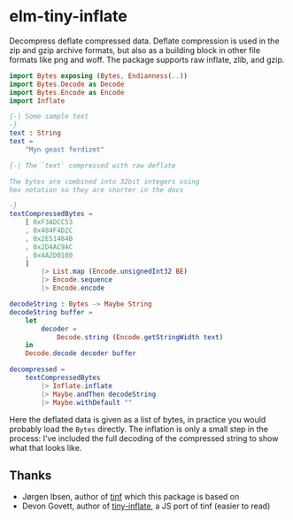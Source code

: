 # elm-tiny-inflate 

Decompress deflate compressed data. Deflate compression is used in the zip and gzip archive formats, but also as a building block in other file formats like png and woff. The package supports raw inflate, zlib, and gzip.

```elm
import Bytes exposing (Bytes, Endianness(..))
import Bytes.Decode as Decode
import Bytes.Encode as Encode
import Inflate

{-| Some sample text
-}
text : String
text =
    "Myn geast ferdizet"

{-| The `text` compressed with raw deflate

The bytes are combined into 32bit integers using
hex notation so they are shorter in the docs

-}
textCompressedBytes =
    [ 0xF3ADCC53
    , 0x484F4D2C
    , 0x2E51484B
    , 0x2D4AC9AC
    , 0x4A2D0100
    ]
        |> List.map (Encode.unsignedInt32 BE)
        |> Encode.sequence
        |> Encode.encode

decodeString : Bytes -> Maybe String
decodeString buffer =
    let
        decoder =
            Decode.string (Encode.getStringWidth text)
    in
    Decode.decode decoder buffer

decompressed =
    textCompressedBytes
        |> Inflate.inflate
        |> Maybe.andThen decodeString
        |> Maybe.withDefault ""
```

Here the deflated data is given as a list of bytes, in practice you would probably load the `Bytes` directly. 
The inflation is only a small step in the process: I've included the full decoding of the compressed string
to show what that looks like.

## Thanks 

* Jørgen Ibsen, author of [tinf](https://bitbucket.org/jibsen/tinf/src/default/) which this package is based on
* Devon Govett, author of [tiny-inflate](https://github.com/foliojs/tiny-inflate), a JS port of tinf (easier to read)
